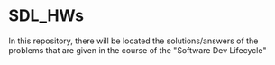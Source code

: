 # SDL_HWs
In this repository, there will be located the solutions/answers of the problems that are given in the course of the "Software Dev Lifecycle"
